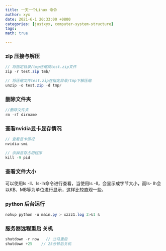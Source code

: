 ```yaml
---
title: 一天一个Linux 命令
author: xyx
date: 2021-6-1 20:33:00 +0800
categories: [justxyx, computer-system-structure]
tags: 
math: true

---
```


### zip 压接与解压

~~~java
// 将指定目录/tmp压缩成test.zip文件
zip -r test.zip tmb/

// 将压缩文件test.zip在指定目录/tmp下解压缩
unzip -o test.zip -d tmp/
~~~

### 删除文件夹
~~~java
//删除文件夹
rm -rf dirname
~~~

### 查看nvidia显卡显存情况
~~~java
// 查看显卡情况
nvidia-smi

// 杀掉显存占用程序
kill -9 pid

~~~

### 查看文件大小
可以使用ls -ll、ls-lh命令进行查看，当使用ls -ll，会显示成字节大小，而ls- lh会以KB、MB等为单位进行显示，这样比较直观一些。

### python 后台运行 
~~~java
nohup python -u main.py > xzzz1.log 2>&1 &
~~~

### 服务器远程重启 关机
~~~java
shutdown -r now   // 立马重启
shutdown +25    // 25分钟后关机
~~~